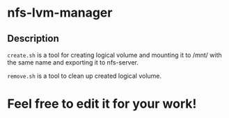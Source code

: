 # nfs-lvm-manager
## Description
`create.sh`  is a tool for creating logical volume and mounting it to /mnt/ with the same name and exporting it to nfs-server.

`remove.sh`  is a tool to clean up created logical volume.

# Feel free to edit it for your work!
